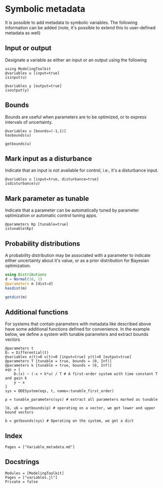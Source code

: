 # Symbolic metadata
It is possible to add metadata to symbolic variables. The following
information can be added (note, it's possible to extend this to user-defined metadata as well)

## Input or output
Designate a variable as either an input or an output using the following
```@example metadata
using ModelingToolkit
@variables u [input=true]
isinput(u)
```
```@example metadata
@variables y [output=true]
isoutput(y)
```

## Bounds
Bounds are useful when parameters are to be optimized, or to express intervals of uncertainty.

```@example metadata
@variables u [bounds=(-1,1)]
hasbounds(u)
```
```@example metadata
getbounds(u)
```

## Mark input as a disturbance 
Indicate that an input is not available for control, i.e., it's a disturbance input.

```@example metadata
@variables u [input=true, disturbance=true]
isdisturbance(u)
```

## Mark parameter as tunable
Indicate that a parameter can be automatically tuned by parameter optimization or automatic control tuning apps.

```@example metadata
@parameters Kp [tunable=true]
istunable(Kp)
```

## Probability distributions
A probability distribution may be associated with a parameter to indicate either
uncertainty about it's value, or as a prior distribution for Bayesian optimization.

```julia
using Distributions
d = Normal(10, 1)
@parameters m [dist=d]
hasdist(m)
```
```julia
getdist(m)
```

## Additional functions
For systems that contain parameters with metadata like described above have some additional functions defined for convenience.
In the example below, we define a system with tunable parameters and extract bounds vectors

```@example metadata
@parameters t
Dₜ = Differential(t)
@variables x(t)=0 u(t)=0 [input=true] y(t)=0 [output=true]
@parameters T [tunable = true, bounds = (0, Inf)]
@parameters k [tunable = true, bounds = (0, Inf)]
eqs = [
    Dₜ(x) ~ (-x + k*u) / T # A first-order system with time constant T and gain k
    y ~ x
]
sys = ODESystem(eqs, t, name=:tunable_first_order)
```
```@example metadata
p = tunable_parameters(sys) # extract all parameters marked as tunable
```
```@example metadata
lb, ub = getbounds(p) # operating on a vector, we get lower and upper bound vectors
```
```@example metadata
b = getbounds(sys) # Operating on the system, we get a dict
```


## Index
```@index
Pages = ["Variable_metadata.md"]
```

## Docstrings
```@autodocs
Modules = [ModelingToolkit]
Pages = ["variables.jl"]
Private = false
```

